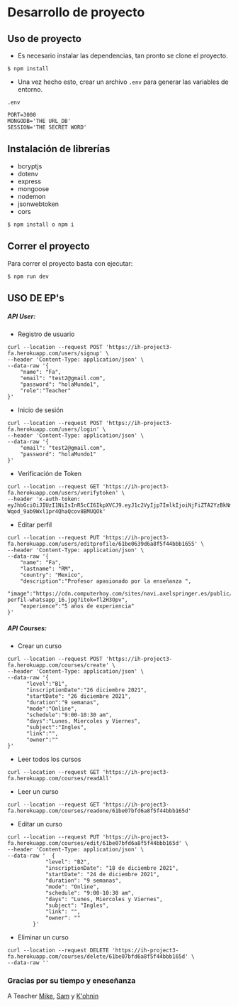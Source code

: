 # Desarrollo de proyecto

## Uso de proyecto

- Es necesario instalar las dependencias, tan pronto se clone el proyecto.

```shell
$ npm install
```

- Una vez hecho esto, crear un archivo `.env` para generar las variables de entorno.

`.env`

```
PORT=3000
MONGODB='THE URL_DB'
SESSION='THE SECRET WORD'
```

## Instalación de librerías

- bcryptjs
- dotenv
- express
- mongoose
- nodemon
- jsonwebtoken
- cors

```shell
$ npm install o npm i
```

## Correr el proyecto

Para correr el proyecto basta con ejecutar:

```shell
$ npm run dev
```

## USO DE EP's

##### API User:

- Registro de usuario

```shell
curl --location --request POST 'https://ih-project3-fa.herokuapp.com/users/signup' \
--header 'Content-Type: application/json' \
--data-raw '{
    "name": "Fa",
    "email": "test2@gmail.com",
    "password": "holaMundo1",
    "role":"Teacher"
}'
```

- Inicio de sesión

```shell
curl --location --request POST 'https://ih-project3-fa.herokuapp.com/users/login' \
--header 'Content-Type: application/json' \
--data-raw '{
    "email": "test2@gmail.com",
    "password": "holaMundo1"
}'
```

- Verificación de Token

```shell
curl --location --request GET 'https://ih-project3-fa.herokuapp.com/users/verifytoken' \
--header 'x-auth-token: eyJhbGciOiJIUzI1NiIsInR5cCI6IkpXVCJ9.eyJ1c2VyIjp7ImlkIjoiNjFiZTA2YzBkNmE4ZjVmNDRiYmIxNjU5In0sImlhdCI6MTYzOTg0MzY1OSwiZXhwIjoxNjM5ODc5NjU5fQ.H0i4obmrVxTg-Wqod_9ab9Wxl1pr4QhaQcov8BMUQOk'

```

- Editar perfil

```shell
curl --location --request PUT 'https://ih-project3-fa.herokuapp.com/users/editprofile/61be0639d6a8f5f44bbb1655' \
--header 'Content-Type: application/json' \
--data-raw '{
    "name": "Fa",
    "lastname": "RM",
    "country": "Mexico",
    "description":"Profesor apasionado por la enseñanza ",
    "image":"https://cdn.computerhoy.com/sites/navi.axelspringer.es/public/styles/1200/public/media/image/2018/08/fotos-perfil-whatsapp_16.jpg?itok=fl2H3Opv",
    "experience":"5 años de experiencia"
}'
```

##### API Courses:

- Crear un curso

```shell
curl --location --request POST 'https://ih-project3-fa.herokuapp.com/courses/create' \
--header 'Content-Type: application/json' \
--data-raw '{
      "level":"B1",
      "inscriptionDate":"26 diciembre 2021",
      "startDate": "26 diciembre 2021",
      "duration":"9 semanas",
      "mode":"Online",
      "schedule":"9:00-10:30 am",
      "days":"Lunes, Miercoles y Viernes",
      "subject":"Ingles",
      "link":"",
      "owner":""
}'
```

- Leer todos los cursos

```shell
curl --location --request GET 'https://ih-project3-fa.herokuapp.com/courses/readAll'
```

- Leer un curso

```shell
curl --location --request GET 'https://ih-project3-fa.herokuapp.com/courses/readone/61be07bfd6a8f5f44bbb165d'
```

- Editar un curso

```shell
curl --location --request PUT 'https://ih-project3-fa.herokuapp.com/courses/edit/61be07bfd6a8f5f44bbb165d' \
--header 'Content-Type: application/json' \
--data-raw '  {
            "level": "B2",
            "inscriptionDate": "18 de diciembre 2021",
            "startDate": "24 de diciembre 2021",
            "duration": "9 semanas",
            "mode": "Online",
            "schedule": "9:00-10:30 am",
            "days": "Lunes, Miercoles y Viernes",
            "subject": "Ingles",
            "link": "",
            "owner": ""
        }'
```

- Eliminar un curso

```shell
curl --location --request DELETE 'https://ih-project3-fa.herokuapp.com/courses/delete/61be07bfd6a8f5f44bbb165d' \
--data-raw ''
```

### Gracias por su tiempo y eneseñanza

A Teacher [Mike](https://github.com/mikenieva), [Sam](https://github.com/ta-web-mex) y [K'ohnin](https://github.com/konhin2)
